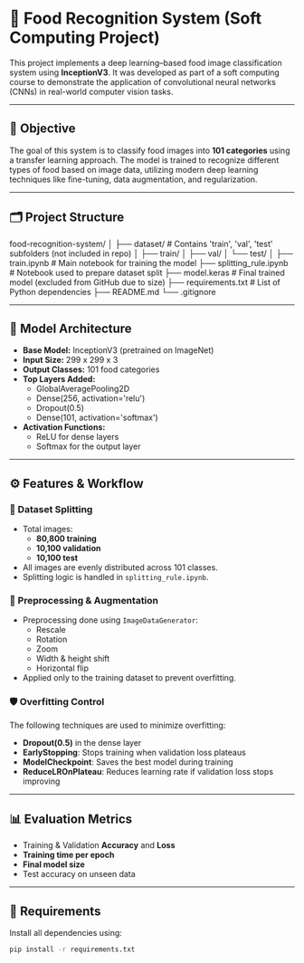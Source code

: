 # 🍱 Food Recognition System (Soft Computing Project)

This project implements a deep learning–based food image classification system using **InceptionV3**. It was developed as part of a soft computing course to demonstrate the application of convolutional neural networks (CNNs) in real-world computer vision tasks.

---

## 🎯 Objective

The goal of this system is to classify food images into **101 categories** using a transfer learning approach. The model is trained to recognize different types of food based on image data, utilizing modern deep learning techniques like fine-tuning, data augmentation, and regularization.

---

## 🗂️ Project Structure

food-recognition-system/ │ ├── dataset/ # Contains 'train', 'val', 'test' subfolders (not included in repo) │ ├── train/ │ ├── val/ │ └── test/ │ ├── train.ipynb # Main notebook for training the model ├── splitting_rule.ipynb # Notebook used to prepare dataset split ├── model.keras # Final trained model (excluded from GitHub due to size) ├── requirements.txt # List of Python dependencies ├── README.md └── .gitignore


---

## 🧠 Model Architecture

- **Base Model:** InceptionV3 (pretrained on ImageNet)
- **Input Size:** 299 x 299 x 3
- **Output Classes:** 101 food categories
- **Top Layers Added:**
  - GlobalAveragePooling2D
  - Dense(256, activation='relu')
  - Dropout(0.5)
  - Dense(101, activation='softmax')
- **Activation Functions:**
  - ReLU for dense layers
  - Softmax for the output layer

---

## ⚙️ Features & Workflow

### 📁 Dataset Splitting

- Total images:
  - **80,800 training**
  - **10,100 validation**
  - **10,100 test**
- All images are evenly distributed across 101 classes.
- Splitting logic is handled in `splitting_rule.ipynb`.

### 🧪 Preprocessing & Augmentation

- Preprocessing done using `ImageDataGenerator`:
  - Rescale
  - Rotation
  - Zoom
  - Width & height shift
  - Horizontal flip
- Applied only to the training dataset to prevent overfitting.

### 🛡️ Overfitting Control

The following techniques are used to minimize overfitting:

- **Dropout(0.5)** in the dense layer
- **EarlyStopping**: Stops training when validation loss plateaus
- **ModelCheckpoint**: Saves the best model during training
- **ReduceLROnPlateau**: Reduces learning rate if validation loss stops improving

---

## 📊 Evaluation Metrics

- Training & Validation **Accuracy** and **Loss**
- **Training time per epoch**
- **Final model size**
- Test accuracy on unseen data

---

## 🧾 Requirements

Install all dependencies using:

```bash
pip install -r requirements.txt
